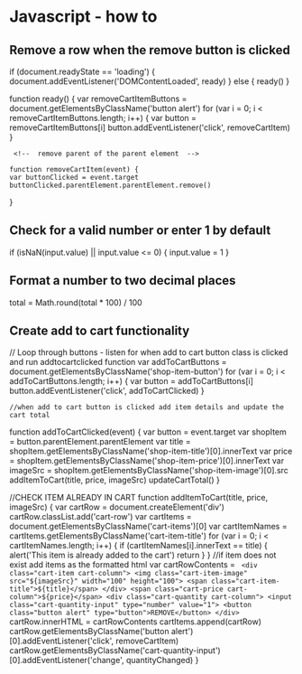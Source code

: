 Javascript - how to
====================

Remove a row when the remove button is clicked
----------------------------------------------

<!-- check that page has loaded before running functions -->

if (document.readyState == 'loading') {
    document.addEventListener('DOMContentLoaded', ready)
} else {
    ready()
    }
    
   <!--  run removecartitem function when the button is clicked -->
function ready() {
    var removeCartItemButtons = document.getElementsByClassName('button alert')
    for (var i = 0; i < removeCartItemButtons.length; i++) {
        var button = removeCartItemButtons[i]
        button.addEventListener('click', removeCartItem)
    }
    
     <!--  remove parent of the parent element  -->
    
    function removeCartItem(event) {
    var buttonClicked = event.target
    buttonClicked.parentElement.parentElement.remove()
    
}

Check for a valid number or enter 1 by default
-----------------------------------------------

 if (isNaN(input.value) || input.value <= 0) {
        input.value = 1
    }
    
Format a number to two decimal places
--------------------------------------

total = Math.round(total * 100) / 100

Create add to cart functionality
----------------------------------

// Loop through buttons - listen for when add to cart button class is clicked and run addtocartclicked function
    var addToCartButtons = document.getElementsByClassName('shop-item-button')
    for (var i = 0; i < addToCartButtons.length; i++) {
        var button = addToCartButtons[i]
        button.addEventListener('click', addToCartClicked)
    }
    
    //when add to cart button is clicked add item details and update the cart total
function addToCartClicked(event) {
    var button = event.target
    var shopItem = button.parentElement.parentElement
    var title = shopItem.getElementsByClassName('shop-item-title')[0].innerText
    var price = shopItem.getElementsByClassName('shop-item-price')[0].innerText
    var imageSrc = shopItem.getElementsByClassName('shop-item-image')[0].src
    addItemToCart(title, price, imageSrc)
    updateCartTotal()
}

//CHECK ITEM ALREADY IN CART 
function addItemToCart(title, price, imageSrc) {
    var cartRow = document.createElement('div')
    cartRow.classList.add('cart-row')
    var cartItems = document.getElementsByClassName('cart-items')[0]
    var cartItemNames = cartItems.getElementsByClassName('cart-item-title')
    for (var i = 0; i < cartItemNames.length; i++) {
        if (cartItemNames[i].innerText == title) {
            alert('This item is already added to the cart')
            return
        }
    }
    //if item does not exist add items as the formatted html
    var cartRowContents = `
        <div class="cart-item cart-column">
            <img class="cart-item-image" src="${imageSrc}" width="100" height="100">
            <span class="cart-item-title">${title}</span>
        </div>
        <span class="cart-price cart-column">${price}</span>
        <div class="cart-quantity cart-column">
            <input class="cart-quantity-input" type="number" value="1">
            <button class="button alert" type="button">REMOVE</button>
        </div>`
    cartRow.innerHTML = cartRowContents
    cartItems.append(cartRow)
    cartRow.getElementsByClassName('button alert')[0].addEventListener('click', removeCartItem)
    cartRow.getElementsByClassName('cart-quantity-input')[0].addEventListener('change', quantityChanged)
}
